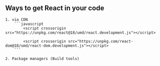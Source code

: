 ## Ways to get React in your code

    1. via CDN
        ```javascript
            <script crossorigin src="https://unpkg.com/react@18/umd/react.development.js"></script>

            <script crossorigin src="https://unpkg.com/react-dom@18/umd/react-dom.development.js"></script>
        ```
        
    2. Package managers (Build tools)


